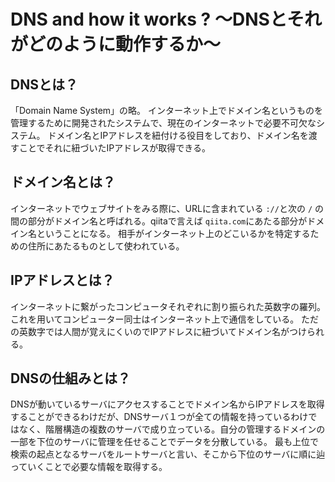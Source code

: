 # DNS and how it works ?  〜DNSとそれがどのように動作するか〜

## DNSとは？

「Domain Name System」の略。
インターネット上でドメイン名というものを管理するために開発されたシステムで、現在のインターネットで必要不可欠なシステム。
ドメイン名とIPアドレスを紐付ける役目をしており、ドメイン名を渡すことでそれに紐づいたIPアドレスが取得できる。

## ドメイン名とは？

インターネットでウェブサイトをみる際に、URLに含まれている `://`と次の `/` の間の部分がドメイン名と呼ばれる。qiitaで言えば `qiita.com`にあたる部分がドメイン名ということになる。
相手がインターネット上のどこいるかを特定するための住所にあたるものとして使われている。

## IPアドレスとは？

インターネットに繋がったコンピュータそれぞれに割り振られた英数字の羅列。
これを用いてコンピューター同士はインターネット上で通信をしている。
ただの英数字では人間が覚えにくいのでIPアドレスに紐づいてドメイン名がつけられる。

## DNSの仕組みとは？

DNSが動いているサーバにアクセスすることでドメイン名からIPアドレスを取得することができるわけだが、DNSサーバ１つが全ての情報を持っているわけではなく、階層構造の複数のサーバで成り立っている。自分の管理するドメインの一部を下位のサーバに管理を任せることでデータを分散している。
最も上位で検索の起点となるサーバをルートサーバと言い、そこから下位のサーバに順に辿っていくことで必要な情報を取得する。